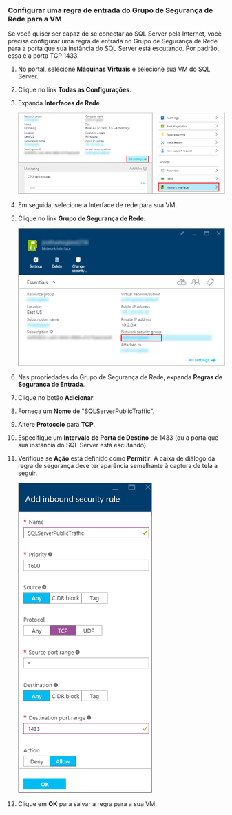 ### Configurar uma regra de entrada do Grupo de Segurança de Rede para a VM

Se você quiser ser capaz de se conectar ao SQL Server pela Internet, você precisa configurar uma regra de entrada no Grupo de Segurança de Rede para a porta que sua instância do SQL Server está escutando. Por padrão, essa é a porta TCP 1433.

1. No portal, selecione **Máquinas Virtuais** e selecione sua VM do SQL Server.

2. Clique no link **Todas as Configurações**.

3. Expanda **Interfaces de Rede**.

	![interface de rede](./media/virtual-machines-sql-server-connection-steps/rm-network-interface.png)

4. Em seguida, selecione a Interface de rede para sua VM.

4. Clique no link **Grupo de Segurança de Rede**.

	![interface de rede](./media/virtual-machines-sql-server-connection-steps/rm-network-security-group.png)

6. Nas propriedades do Grupo de Segurança de Rede, expanda **Regras de Segurança de Entrada**.

5. Clique no botão **Adicionar**.

6. Forneça um **Nome** de "SQLServerPublicTraffic".

7. Altere **Protocolo** para **TCP**.

8. Especifique um **Intervalo de Porta de Destino** de 1433 (ou a porta que sua instância do SQL Server está escutando).

9. Verifique se **Ação** está definido como **Permitir**. A caixa de diálogo da regra de segurança deve ter aparência semelhante à captura de tela a seguir.

	![grupo de segurança de rede](./media/virtual-machines-sql-server-connection-steps/rm-network-security-rule.png)

9. Clique em **OK** para salvar a regra para a sua VM.

<!---HONumber=AcomDC_0107_2016-->